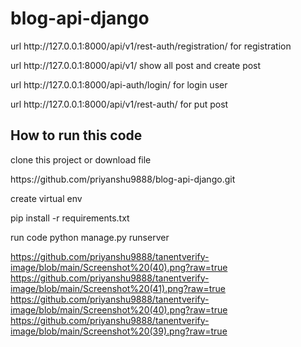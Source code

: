 # blog-api-django
  <p>url  http://127.0.0.1:8000/api/v1/rest-auth/registration/  for registration</p>
  <p>url  http://127.0.0.1:8000/api/v1/  show all post and create post</p>
  <p>url  http://127.0.0.1:8000/api-auth/login/   for login user</p>
  <p> url http://127.0.0.1:8000/api/v1/rest-auth/ for put post

  <h2> How to run this code</h2>
  
  <p> <p>clone this project or download file  </p> https://github.com/priyanshu9888/blog-api-django.git </p>
  <p> create virtual env </p>
  <p> pip install -r requirements.txt </p>
  <p> run code python manage.py runserver </p>


  https://github.com/priyanshu9888/tanentverify-image/blob/main/Screenshot%20(40).png?raw=true
  https://github.com/priyanshu9888/tanentverify-image/blob/main/Screenshot%20(41).png?raw=true
  https://github.com/priyanshu9888/tanentverify-image/blob/main/Screenshot%20(40).png?raw=true
  https://github.com/priyanshu9888/tanentverify-image/blob/main/Screenshot%20(39).png?raw=true